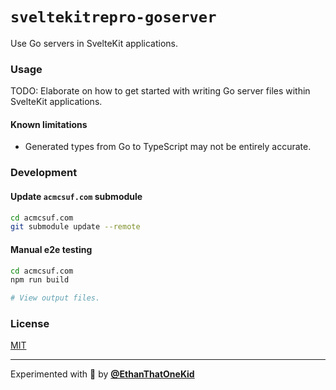 # `sveltekitrepro-goserver`

Use Go servers in SvelteKit applications.

### Usage

TODO: Elaborate on how to get started with writing Go server files within SvelteKit applications.

#### Known limitations

- Generated types from Go to TypeScript may not be entirely accurate.

### Development

#### Update `acmcsuf.com` submodule

```bash
cd acmcsuf.com
git submodule update --remote
```

#### Manual e2e testing

```bash
cd acmcsuf.com
npm run build

# View output files.
```

### License

[MIT](https://github.com/sveltejs/kit/blob/master/LICENSE)

---

Experimented with 💖 by [**@EthanThatOneKid**](https://github.com/ethanthatonekid)
